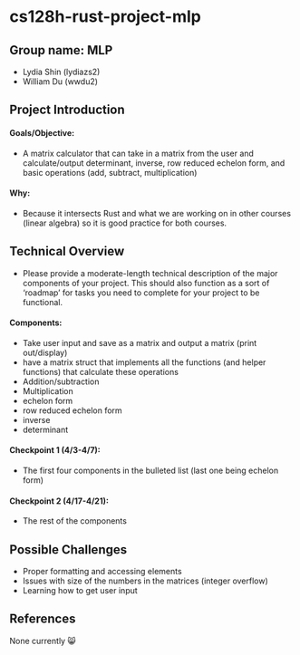 # cs128h-rust-project-mlp

## Group name: MLP
* Lydia Shin (lydiazs2)
* William Du (wwdu2)

## Project Introduction
#### Goals/Objective:
* A matrix calculator that can take in a matrix from the user and calculate/output determinant, inverse, row reduced echelon form, and basic operations (add, subtract, multiplication)
#### Why:
* Because it intersects Rust and what we are working on in other courses (linear algebra) so it is good practice for both courses.

## Technical Overview
* Please provide a moderate-length technical description of the major components of your project. This should also function as a sort of ‘roadmap’ for tasks you need to complete for your project to be functional.

#### Components:
* Take user input and save as a matrix and output a matrix (print out/display)
* have a matrix struct that implements all the functions (and helper functions) that calculate these operations
* Addition/subtraction
* Multiplication
* echelon form
* row reduced echelon form
* inverse
* determinant

#### Checkpoint 1 (4/3-4/7):
* The first four components in the bulleted list (last one being echelon form)
#### Checkpoint 2 (4/17-4/21):
* The rest of the components
## Possible Challenges
* Proper formatting and accessing elements
* Issues with size of the numbers in the matrices (integer overflow)
* Learning how to get user input
## References
None currently 😸
